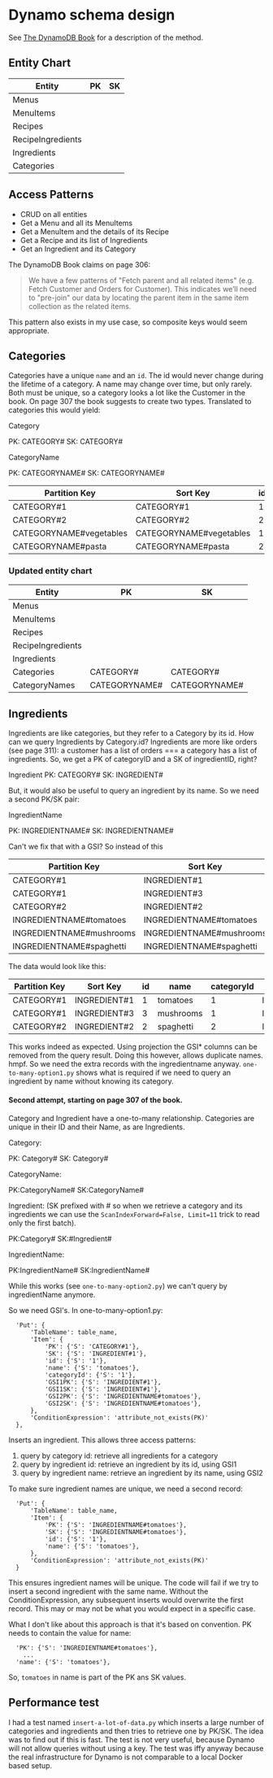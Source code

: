 # Dynamo schema design

See [The DynamoDB Book](https://www.dynamodbbook.com/) for a description of the method.

## Entity Chart

| Entity            | PK  | SK  |
|-------------------|-----|-----|
| Menus             |     |     |
| MenuItems         |     |     |
| Recipes           |     |     |
| RecipeIngredients |     |     |
| Ingredients       |     |     |
| Categories        |     |     |

## Access Patterns

- CRUD on all entities
- Get a Menu and all its MenuItems
- Get a MenuItem and the details of its Recipe
- Get a Recipe and its list of Ingredients
- Get an Ingredient and its Category

The DynamoDB Book claims on page 306:

> We have a few patterns of "Fetch parent and all related items"
> (e.g. Fetch Customer and Orders for Customer). This indicates we’ll
> need to "pre-join" our data by locating the parent item in the same
> item collection as the related items.

This pattern also exists in my use case, so composite keys would seem appropriate.

## Categories

Categories have a unique `name` and an `id`. The id would never change during the lifetime of a category. A name may
change over time, but only rarely.
Both must be unique, so a category looks a lot like the Customer in the book. On page 307 the book suggests to create
two types. Translated to categories this would yield:

Category

PK: CATEGORY#<id>
SK: CATEGORY#<id>

CategoryName

PK: CATEGORYNAME#<name>
SK: CATEGORYNAME#<name>

| Partition Key           | Sort Key                | id  | name       | shopOrder |
|-------------------------|-------------------------|-----|------------|-----------|
| CATEGORY#1              | CATEGORY#1              | 1   | vegetables | 1         |
| CATEGORY#2              | CATEGORY#2              | 2   | pasta      | 2         |
| CATEGORYNAME#vegetables | CATEGORYNAME#vegetables | 1   | vegetables |           |
| CATEGORYNAME#pasta      | CATEGORYNAME#pasta      | 2   | pasta      |           |

### Updated entity chart

| Entity            | PK                  | SK                  |
|-------------------|---------------------|---------------------|
| Menus             |                     |                     |
| MenuItems         |                     |                     |
| Recipes           |                     |                     |
| RecipeIngredients |                     |                     |
| Ingredients       |                     |                     |
| Categories        | CATEGORY#<id>       | CATEGORY#<id>       |
| CategoryNames     | CATEGORYNAME#<name> | CATEGORYNAME#<name> |

## Ingredients

Ingredients are like categories, but they refer to a Category by its id. How can we query Ingredients by Category.id?
Ingredients are more like orders (see page 311): a customer has a list of orders === a category has a list of
ingredients.
So, we get a PK of categoryID and a SK of ingredientID, right?

Ingredient
PK: CATEGORY#<id>
SK: INGREDIENT#<id>

But, it would also be useful to query an ingredient by its name. So we need a second PK/SK pair:

IngredientName

PK: INGREDIENTNAME#<name>
SK: INGREDIENTNAME#<name>

Can't we fix that with a GSI? So instead of this

| Partition Key            | Sort Key                 | id  | name      | categoryId |
|--------------------------|--------------------------|-----|-----------|------------|
| CATEGORY#1               | INGREDIENT#1             | 1   | tomatoes  | 1          |
| CATEGORY#1               | INGREDIENT#3             | 3   | mushrooms | 1          |
| CATEGORY#2               | INGREDIENT#2             | 2   | spaghetti | 2          |
| INGREDIENTNAME#tomatoes  | INGREDIENTNAME#tomatoes  | 1   | tomatoes  |            |
| INGREDIENTNAME#mushrooms | INGREDIENTNAME#mushrooms | 3   | mushrooms |            |
| INGREDIENTNAME#spaghetti | INGREDIENTNAME#spaghetti | 2   | spaghetti |            |

The data would look like this:

| Partition Key | Sort Key     | id  | name      | categoryId | GSI1PK                   | GSI1SK                   |
|---------------|--------------|-----|-----------|------------|--------------------------|--------------------------|
| CATEGORY#1    | INGREDIENT#1 | 1   | tomatoes  | 1          | INGREDIENTNAME#tomatoes  | INGREDIENTNAME#tomatoes  |
| CATEGORY#1    | INGREDIENT#3 | 3   | mushrooms | 1          | INGREDIENTNAME#mushrooms | INGREDIENTNAME#mushrooms |
| CATEGORY#2    | INGREDIENT#2 | 2   | spaghetti | 2          | INGREDIENTNAME#spaghetti | INGREDIENTNAME#spaghetti |

This works indeed as expected. Using projection the GSI* columns can be removed from the query result.
Doing this however, allows duplicate names. hmpf.
So we need the extra records with the ingredientname anyway.
`one-to-many-option1.py` shows what is required if we need to query an ingredient by name without knowing its category.

#### Second attempt, starting on page 307 of the book.

Category and Ingredient have a one-to-many relationship. Categories are unique in their ID and their Name, as are
Ingredients.

Category:

PK: Category#<id>
SK: Category#<id>

CategoryName:

PK:CategoryName#<name>
SK:CategoryName#<name>

Ingredient: (SK prefixed with # so when we retrieve a category and its ingredients we can use the
`ScanIndexForward=False, Limit=11` trick to read only the first batch).

PK:Category#<id>
SK:#Ingredient#<id>

IngredientName:

PK:IngredientName#<name>
SK:IngredientName#<name>

While this works (see `one-to-many-option2.py`) we can't query by ingredientName anymore.

So we need GSI's. In one-to-many-option1.py:

```
  'Put': {
      'TableName': table_name,
      'Item': {
          'PK': {'S': 'CATEGORY#1'},
          'SK': {'S': 'INGREDIENT#1'},
          'id': {'S': '1'},
          'name': {'S': 'tomatoes'},
          'categoryId': {'S': '1'},
          'GSI1PK': {'S': 'INGREDIENT#1'},
          'GSI1SK': {'S': 'INGREDIENT#1'},
          'GSI2PK': {'S': 'INGREDIENTNAME#tomatoes'},
          'GSI2SK': {'S': 'INGREDIENTNAME#tomatoes'},
      },
      'ConditionExpression': 'attribute_not_exists(PK)'
  },
```

Inserts an ingredient. This allows three access patterns:

1. query by category id: retrieve all ingredients for a category
2. query by ingredient id: retrieve an ingredient by its id, using GSI1
3. query by ingredient name: retrieve an ingredient by its name, using GSI2

To make sure ingredient names are unique, we need a second record:

```
  'Put': {
      'TableName': table_name,
      'Item': {
          'PK': {'S': 'INGREDIENTNAME#tomatoes'},
          'SK': {'S': 'INGREDIENTNAME#tomatoes'},
          'id': {'S': '1'},
          'name': {'S': 'tomatoes'},
      },
      'ConditionExpression': 'attribute_not_exists(PK)'
  }
```

This ensures ingredient names will be unique. The code will fail if we try to insert a second ingredient with the same
name.
Without the ConditionExpression, any subsequent inserts would overwrite the first record. This may or may not be what you would expect in 
a specific case. 

What I don't like about this approach is that it's based on convention. PK needs to contain the value for name:

```
  'PK': {'S': 'INGREDIENTNAME#tomatoes'},
    ...
  'name': {'S': 'tomatoes'},
```

So, `tomatoes` in name is part of the PK ans SK values.

## Performance test

I had a test named `insert-a-lot-of-data.py` which inserts a large number of categories and ingredients and then 
tries to retrieve one by PK/SK. The idea was to find out if this is fast. The test is not very useful, because 
Dynamo will not allow queries without using a key. The test was iffy anyway because the real infrastructure for Dynamo 
is not comparable to a local Docker based setup.